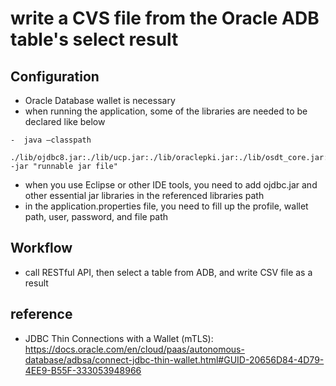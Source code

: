 # write a CVS file from the Oracle ADB table's select result

## Configuration
- Oracle Database wallet is necessary
- when running the application, some of the libraries are needed to be declared like below
```
-  java –classpath
      ./lib/ojdbc8.jar:./lib/ucp.jar:./lib/oraclepki.jar:./lib/osdt_core.jar:./lib/osdt_cert.jar:. -jar "runnable jar file"
```  
- when you use Eclipse or other IDE tools, you need to add ojdbc.jar and other essential jar libraries in the referenced libraries path
- in the application.properties file, you need to fill up the profile, wallet path, user, password, and file path

## Workflow
- call RESTful API, then select a table from ADB, and write CSV file as a result

## reference
- JDBC Thin Connections with a Wallet (mTLS): https://docs.oracle.com/en/cloud/paas/autonomous-database/adbsa/connect-jdbc-thin-wallet.html#GUID-20656D84-4D79-4EE9-B55F-333053948966
